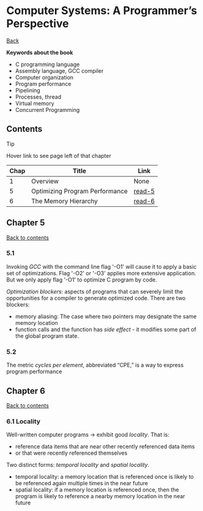 # Computer Systems: A Programmer’s Perspective
[Back](../README.md)

__Keywords about the book__
- C programming language
- Assembly language, GCC compiler
- Computer organization
- Program performance
- Pipelining
- Processes, thread
- Virtual memory
- Concurrent Programming

## Contents
> [!Tip]
> Hover link to see page left of that chapter

Chap | Title | Link
---- | ---- | ----
1 | Overview | None
5 | Optimizing Program Performance | [read-5]
6 | The Memory Hierarchy | [read-6]

## Chapter 5
<!-- Change page number after reading to update -->
[read-5]: COMPUTER_SYSTEMS.md#chapter-5 "480"
[Back to contents](COMPUTER_SYSTEMS.md#contents)

### 5.1
Invoking _GCC_ with the command line flag '-O1' will cause it to apply a basic set of optimizations. Flag '-O2' or '-O3' applies more extensive application. But we only apply flag '-O1' to optimize C program by code.

_Optimization blockers_: aspects of programs that can severely limit the opportunities for a compiler to generate optimized code. There are two blockers:
* memory aliasing: The case where two pointers may designate the same memory location
* function calls and the function has _side effect_ - it modifies some part of the global program state.

### 5.2
The metric _cycles per element_, abbreviated “CPE,” is a way to express program performance


## Chapter 6
<!-- Change page number after reading to update -->
[read-6]: COMPUTER_SYSTEMS.md#chapter-6 "596"
[Back to contents](COMPUTER_SYSTEMS.md#contents)

### 6.1 Locality
Well-written computer programs -> exhibit good _locality_. That is:
* reference data items that are near other recently referenced data items
* or that were recently referenced themselves

Two distinct forms: _temporal locality_ and _spatial locality_.
* temporal locality: a memory location that is referenced once is likely to be referenced again multiple times in the near future
* spatial locality: if a memory location is referenced once, then the program is likely to reference a nearby memory location in the near future



